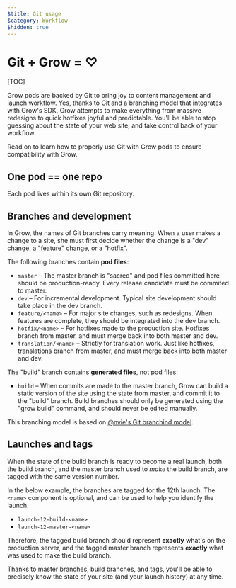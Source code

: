 ```yaml
---
$title: Git usage
$category: Workflow
$hidden: true
---
```

# Git + Grow = ♡

[TOC]

Grow pods are backed by Git to bring joy to content management and launch workflow. Yes, thanks to Git and a branching model that integrates with Grow's SDK, Grow attempts to make everything from massive redesigns to quick hotfixes joyful and predictable. You'll be able to stop guessing about the state of your web site, and take control back of your workflow.

Read on to learn how to properly use Git with Grow pods to ensure compatibility with Grow.

## One pod == one repo

Each pod lives within its own Git repository.

## Branches and development

In Grow, the names of Git branches carry meaning. When a user makes a change to a site, she must first decide whether the change is a "dev" change, a "feature" change, or a "hotfix".

The following branches contain __pod files__:

- `master` – The master branch is "sacred" and pod files committed here should be production-ready. Every release candidate must be commited to master.
- `dev` – For incremental development. Typical site development should take place in the dev branch.
- `feature/<name>` – For major site changes, such as redesigns. When features are complete, they should be integrated into the dev branch.
- `hotfix/<name>` – For hotfixes made to the production site. Hotfixes branch from master, and must merge back into both master and dev.
- `translation/<name>` – Strictly for translation work. Just like hotfixes, translations branch from master, and must merge back into both master and dev.

The "build" branch contains __generated files__, not pod files:

- `build` – When commits are made to the master branch, Grow can build a static version of the site using the state from master, and commit it to the "build" branch. Build branches should only be generated using the "grow build" command, and should never be edited manually.

This branching model is based on [@nvie's Git branchind model](http://nvie.com/posts/a-successful-git-branching-model/).

## Launches and tags

When the state of the build branch is ready to become a real launch, both the build branch, and the master branch used to *make* the build branch, are tagged with the same version number.

In the below example, the branches are tagged for the 12th launch. The `<name>` component is optional, and can be used to help you identify the launch.

- `launch-12-build-<name>`
- `launch-12-master-<name>`

Therefore, the tagged build branch should represent **exactly** what's on the production server, and the tagged master branch represents **exactly** what was used to make the build branch.

Thanks to master branches, build branches, and tags, you'll be able to precisely know the state of your site (and your launch history) at any time.
